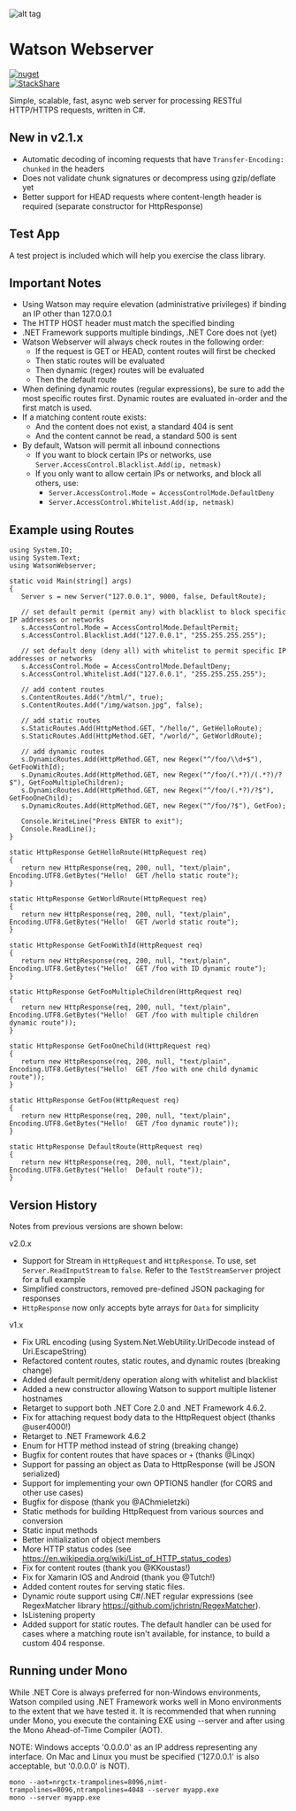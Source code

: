 ![alt tag](https://github.com/jchristn/watsonwebserver/blob/master/assets/watson.ico)

# Watson Webserver

[![nuget](https://badge.fury.io/nu/Object.svg)](https://www.nuget.org/packages/Watson/)     
[![StackShare](https://img.shields.io/badge/tech-stack-0690fa.svg?style=flat)](https://stackshare.io/jchristn/watsonwebserver)

Simple, scalable, fast, async web server for processing RESTful HTTP/HTTPS requests, written in C#.

## New in v2.1.x

- Automatic decoding of incoming requests that have ```Transfer-Encoding: chunked``` in the headers
- Does not validate chunk signatures or decompress using gzip/deflate yet
- Better support for HEAD requests where content-length header is required (separate constructor for HttpResponse)

## Test App

A test project is included which will help you exercise the class library.

## Important Notes

- Using Watson may require elevation (administrative privileges) if binding an IP other than 127.0.0.1
- The HTTP HOST header must match the specified binding
- .NET Framework supports multiple bindings, .NET Core does not (yet)
- Watson Webserver will always check routes in the following order:
  - If the request is GET or HEAD, content routes will first be checked
  - Then static routes will be evaluated
  - Then dynamic (regex) routes will be evaluated
  - Then the default route
- When defining dynamic routes (regular expressions), be sure to add the most specific routes first.  Dynamic routes are evaluated in-order and the first match is used.
- If a matching content route exists:
  - And the content does not exist, a standard 404 is sent
  - And the content cannot be read, a standard 500 is sent
- By default, Watson will permit all inbound connections
  - If you want to block certain IPs or networks, use ```Server.AccessControl.Blacklist.Add(ip, netmask)```
  - If you only want to allow certain IPs or networks, and block all others, use:
    - ```Server.AccessControl.Mode = AccessControlMode.DefaultDeny```
    - ```Server.AccessControl.Whitelist.Add(ip, netmask)```
    
## Example using Routes
```
using System.IO;
using System.Text;
using WatsonWebserver;

static void Main(string[] args)
{
   Server s = new Server("127.0.0.1", 9000, false, DefaultRoute);

   // set default permit (permit any) with blacklist to block specific IP addresses or networks
   s.AccessControl.Mode = AccessControlMode.DefaultPermit;
   s.AccessControl.Blacklist.Add("127.0.0.1", "255.255.255.255");  

   // set default deny (deny all) with whitelist to permit specific IP addresses or networks
   s.AccessControl.Mode = AccessControlMode.DefaultDeny;
   s.AccessControl.Whitelist.Add("127.0.0.1", "255.255.255.255");

   // add content routes
   s.ContentRoutes.Add("/html/", true);
   s.ContentRoutes.Add("/img/watson.jpg", false);

   // add static routes
   s.StaticRoutes.Add(HttpMethod.GET, "/hello/", GetHelloRoute);
   s.StaticRoutes.Add(HttpMethod.GET, "/world/", GetWorldRoute);

   // add dynamic routes
   s.DynamicRoutes.Add(HttpMethod.GET, new Regex("^/foo/\\d+$"), GetFooWithId);
   s.DynamicRoutes.Add(HttpMethod.GET, new Regex("^/foo/(.*?)/(.*?)/?$"), GetFooMultipleChildren);
   s.DynamicRoutes.Add(HttpMethod.GET, new Regex("^/foo/(.*?)/?$"), GetFooOneChild);
   s.DynamicRoutes.Add(HttpMethod.GET, new Regex("^/foo/?$"), GetFoo); 

   Console.WriteLine("Press ENTER to exit");
   Console.ReadLine();
}

static HttpResponse GetHelloRoute(HttpRequest req)
{
   return new HttpResponse(req, 200, null, "text/plain", Encoding.UTF8.GetBytes("Hello!  GET /hello static route");
}

static HttpResponse GetWorldRoute(HttpRequest req)
{
   return new HttpResponse(req, 200, null, "text/plain", Encoding.UTF8.GetBytes("Hello!  GET /world static route");
}

static HttpResponse GetFooWithId(HttpRequest req)
{
   return new HttpResponse(req, 200, null, "text/plain", Encoding.UTF8.GetBytes("Hello!  GET /foo with ID dynamic route");
}

static HttpResponse GetFooMultipleChildren(HttpRequest req)
{ 
   return new HttpResponse(req, 200, null, "text/plain", Encoding.UTF8.GetBytes("Hello!  GET /foo with multiple children dynamic route"));
}

static HttpResponse GetFooOneChild(HttpRequest req)
{ 
   return new HttpResponse(req, 200, null, "text/plain", Encoding.UTF8.GetBytes("Hello!  GET /foo with one child dynamic route"));
}

static HttpResponse GetFoo(HttpRequest req)
{ 
   return new HttpResponse(req, 200, null, "text/plain", Encoding.UTF8.GetBytes("Hello!  GET /foo dynamic route"));
}

static HttpResponse DefaultRoute(HttpRequest req)
{
   return new HttpResponse(req, 200, null, "text/plain", Encoding.UTF8.GetBytes("Hello!  Default route"));
}
```
 
## Version History

Notes from previous versions are shown below:

v2.0.x

- Support for Stream in ```HttpRequest``` and ```HttpResponse```.  To use, set ```Server.ReadInputStream``` to ```false```.  Refer to the ```TestStreamServer``` project for a full example
- Simplified constructors, removed pre-defined JSON packaging for responses
- ```HttpResponse``` now only accepts byte arrays for ```Data``` for simplicity

v1.x

- Fix URL encoding (using System.Net.WebUtility.UrlDecode instead of Uri.EscapeString)
- Refactored content routes, static routes, and dynamic routes (breaking change)
- Added default permit/deny operation along with whitelist and blacklist
- Added a new constructor allowing Watson to support multiple listener hostnames
- Retarget to support both .NET Core 2.0 and .NET Framework 4.6.2.
- Fix for attaching request body data to the HttpRequest object (thanks @user4000!)
- Retarget to .NET Framework 4.6.2
- Enum for HTTP method instead of string (breaking change)
- Bugfix for content routes that have spaces or ```+``` (thanks @Linqx)
- Support for passing an object as Data to HttpResponse (will be JSON serialized)
- Support for implementing your own OPTIONS handler (for CORS and other use cases)
- Bugfix for dispose (thank you @AChmieletzki)
- Static methods for building HttpRequest from various sources and conversion
- Static input methods
- Better initialization of object members
- More HTTP status codes (see https://en.wikipedia.org/wiki/List_of_HTTP_status_codes)
- Fix for content routes (thank you @KKoustas!)
- Fix for Xamarin IOS and Android (thank you @Tutch!)
- Added content routes for serving static files.
- Dynamic route support using C#/.NET regular expressions (see RegexMatcher library https://github.com/jchristn/RegexMatcher).
- IsListening property
- Added support for static routes.  The default handler can be used for cases where a matching route isn't available, for instance, to build a custom 404 response.

## Running under Mono

While .NET Core is always preferred for non-Windows environments, Watson compiled using .NET Framework works well in Mono environments to the extent that we have tested it. It is recommended that when running under Mono, you execute the containing EXE using --server and after using the Mono Ahead-of-Time Compiler (AOT).

NOTE: Windows accepts '0.0.0.0' as an IP address representing any interface.  On Mac and Linux you must be specified ('127.0.0.1' is also acceptable, but '0.0.0.0' is NOT).

```
mono --aot=nrgctx-trampolines=8096,nimt-trampolines=8096,ntrampolines=4048 --server myapp.exe
mono --server myapp.exe
```